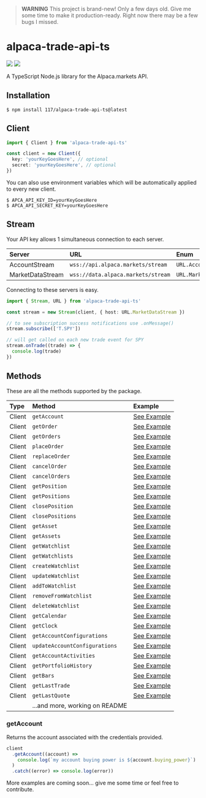 > **WARNING** This project is brand-new! Only a few days old. Give me some time
> to make it production-ready. Right now there may be a few bugs I missed.

# alpaca-trade-api-ts

![](https://badgen.net/npm/v/repeat?color=0061FF)
![](https://badgen.net/badge/code%20style/prettier/ff51bc)

A TypeScript Node.js library for the Alpaca.markets API.

## Installation

```console
$ npm install 117/alpaca-trade-api-ts@latest
```

## Client

```typescript
import { Client } from 'alpaca-trade-api-ts'

const client = new Client({
  key: 'yourKeyGoesHere', // optional
  secret: 'yourKeyGoesHere', // optional
})
```

You can also use environment variables which will be automatically applied to
every new client.

```console
$ APCA_API_KEY_ID=yourKeyGoesHere
$ APCA_API_SECRET_KEY=yourKeyGoesHere
```

## Stream

Your API key allows 1 simultaneous connection to each server.

| Server           | URL                                | Enum                   |
| :--------------- | :--------------------------------- | :--------------------- |
| AccountStream    | `wss://api.alpaca.markets/stream`  | `URL.AccountStream`    |
| MarketDataStream | `wss://data.alpaca.markets/stream` | `URL.MarketDataStream` |

Connecting to these servers is easy.

```typescript
import { Stream, URL } from 'alpaca-trade-api-ts'

const stream = new Stream(client, { host: URL.MarketDataStream })

// to see subscription success notifications use .onMessage()
stream.subscribe(['T.SPY'])

// will get called on each new trade event for SPY
stream.onTrade((trade) => {
  console.log(trade)
})
```

## Methods

These are all the methods supported by the package.

| Type   | Method                         | Example                                     |
| :----- | :----------------------------- | :------------------------------------------ |
| Client | `getAccount`                   | [See Example](#getAccount)                  |
| Client | `getOrder`                     | [See Example](#getOrder)                    |
| Client | `getOrders`                    | [See Example](#getOrders)                   |
| Client | `placeOrder`                   | [See Example](#placeOrder)                  |
| Client | `replaceOrder`                 | [See Example](#replaceOrder)                |
| Client | `cancelOrder`                  | [See Example](#cancelOrder)                 |
| Client | `cancelOrders`                 | [See Example](#cancelOrders)                |
| Client | `getPosition`                  | [See Example](#getPosition)                 |
| Client | `getPositions`                 | [See Example](#getPositions)                |
| Client | `closePosition`                | [See Example](#closePosition)               |
| Client | `closePositions`               | [See Example](#closePositions)              |
| Client | `getAsset`                     | [See Example](#getAsset)                    |
| Client | `getAssets`                    | [See Example](#getAssets)                   |
| Client | `getWatchlist`                 | [See Example](#getWatchlist)                |
| Client | `getWatchlists`                | [See Example](#getWatchlists)               |
| Client | `createWatchlist`              | [See Example](#createWatchlist)             |
| Client | `updateWatchlist`              | [See Example](#updateWatchlist)             |
| Client | `addToWatchlist`               | [See Example](#addToWatchlist)              |
| Client | `removeFromWatchlist`          | [See Example](#removeFromWatchlist)         |
| Client | `deleteWatchlist`              | [See Example](#deleteWatchlist)             |
| Client | `getCalendar`                  | [See Example](#getCalendar)                 |
| Client | `getClock`                     | [See Example](#getClock)                    |
| Client | `getAccountConfigurations`     | [See Example](#getAccountConfigurations)    |
| Client | `updateAccountConfigurations`  | [See Example](#updateAccountConfigurations) |
| Client | `getAccountActivities`         | [See Example](#getAccountActivities)        |
| Client | `getPortfolioHistory`          | [See Example](#getPortfolioHistory)         |
| Client | `getBars`                      | [See Example](#getBars)                     |
| Client | `getLastTrade`                 | [See Example](#getLastTrade)                |
| Client | `getLastQuote`                 | [See Example](#getLastQuote)                |
|        | ...and more, working on README |                                             |

### getAccount

Returns the account associated with the credentials provided.

```typescript
client
  .getAccount((account) =>
    console.log(`my account buying power is ${account.buying_power}`)
  )
  .catch((error) => console.log(error))
```

More examples are coming soon... give me some time or feel free to contribute.

